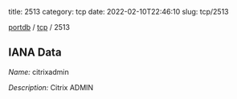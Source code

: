 title: 2513
category: tcp
date: 2022-02-10T22:46:10
slug: tcp/2513

[portdb](/) / [tcp](/category/tcp.html) / 2513


## IANA Data

_Name:_ citrixadmin

_Description:_ Citrix ADMIN

